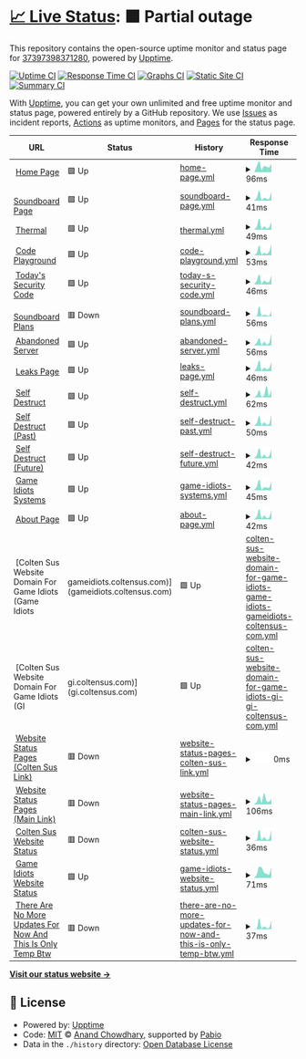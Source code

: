 # [📈 Live Status](https://37397398371280.github.io/Website-Status): <!--live status--> **🟧 Partial outage**

This repository contains the open-source uptime monitor and status page for [37397398371280](https://37397398371280.github.io/Website-Status), powered by [Upptime](https://github.com/upptime/upptime).

[![Uptime CI](https://github.com/37397398371280/Website-Status/workflows/Uptime%20CI/badge.svg)](https://github.com/37397398371280/Website-Status/actions?query=workflow%3A%22Uptime+CI%22)
[![Response Time CI](https://github.com/37397398371280/Website-Status/workflows/Response%20Time%20CI/badge.svg)](https://github.com/37397398371280/Website-Status/actions?query=workflow%3A%22Response+Time+CI%22)
[![Graphs CI](https://github.com/37397398371280/Website-Status/workflows/Graphs%20CI/badge.svg)](https://github.com/37397398371280/Website-Status/actions?query=workflow%3A%22Graphs+CI%22)
[![Static Site CI](https://github.com/37397398371280/Website-Status/workflows/Static%20Site%20CI/badge.svg)](https://github.com/37397398371280/Website-Status/actions?query=workflow%3A%22Static+Site+CI%22)
[![Summary CI](https://github.com/37397398371280/Website-Status/workflows/Summary%20CI/badge.svg)](https://github.com/37397398371280/Website-Status/actions?query=workflow%3A%22Summary+CI%22)

With [Upptime](https://upptime.js.org), you can get your own unlimited and free uptime monitor and status page, powered entirely by a GitHub repository. We use [Issues](https://github.com/37397398371280/Website-Status/issues) as incident reports, [Actions](https://github.com/37397398371280/Website-Status/actions) as uptime monitors, and [Pages](https://37397398371280.github.io/Website-Status) for the status page.

<!--start: status pages-->
<!-- This summary is generated by Upptime (https://github.com/upptime/upptime) -->
<!-- Do not edit this manually, your changes will be overwritten -->
<!-- prettier-ignore -->
| URL | Status | History | Response Time | Uptime |
| --- | ------ | ------- | ------------- | ------ |
| <img alt="" src="https://icons.duckduckgo.com/ip3/game-idiots.github.io.ico" height="13"> [Home Page](https://game-idiots.github.io/website/) | 🟩 Up | [home-page.yml](https://github.com/37397398371280/Game-Idiots-Website-Status/commits/HEAD/history/home-page.yml) | <details><summary><img alt="Response time graph" src="./graphs/home-page/response-time-week.png" height="20"> 96ms</summary><br><a href="https://37397398371280.github.io/Game-Idiots-Website-Status/history/home-page"><img alt="Response time 87" src="https://img.shields.io/endpoint?url=https%3A%2F%2Fraw.githubusercontent.com%2F37397398371280%2FGame-Idiots-Website-Status%2FHEAD%2Fapi%2Fhome-page%2Fresponse-time.json"></a><br><a href="https://37397398371280.github.io/Game-Idiots-Website-Status/history/home-page"><img alt="24-hour response time 129" src="https://img.shields.io/endpoint?url=https%3A%2F%2Fraw.githubusercontent.com%2F37397398371280%2FGame-Idiots-Website-Status%2FHEAD%2Fapi%2Fhome-page%2Fresponse-time-day.json"></a><br><a href="https://37397398371280.github.io/Game-Idiots-Website-Status/history/home-page"><img alt="7-day response time 96" src="https://img.shields.io/endpoint?url=https%3A%2F%2Fraw.githubusercontent.com%2F37397398371280%2FGame-Idiots-Website-Status%2FHEAD%2Fapi%2Fhome-page%2Fresponse-time-week.json"></a><br><a href="https://37397398371280.github.io/Game-Idiots-Website-Status/history/home-page"><img alt="30-day response time 87" src="https://img.shields.io/endpoint?url=https%3A%2F%2Fraw.githubusercontent.com%2F37397398371280%2FGame-Idiots-Website-Status%2FHEAD%2Fapi%2Fhome-page%2Fresponse-time-month.json"></a><br><a href="https://37397398371280.github.io/Game-Idiots-Website-Status/history/home-page"><img alt="1-year response time 87" src="https://img.shields.io/endpoint?url=https%3A%2F%2Fraw.githubusercontent.com%2F37397398371280%2FGame-Idiots-Website-Status%2FHEAD%2Fapi%2Fhome-page%2Fresponse-time-year.json"></a></details> | <details><summary><a href="https://37397398371280.github.io/Game-Idiots-Website-Status/history/home-page">100.00%</a></summary><a href="https://37397398371280.github.io/Game-Idiots-Website-Status/history/home-page"><img alt="All-time uptime 100.00%" src="https://img.shields.io/endpoint?url=https%3A%2F%2Fraw.githubusercontent.com%2F37397398371280%2FGame-Idiots-Website-Status%2FHEAD%2Fapi%2Fhome-page%2Fuptime.json"></a><br><a href="https://37397398371280.github.io/Game-Idiots-Website-Status/history/home-page"><img alt="24-hour uptime 100.00%" src="https://img.shields.io/endpoint?url=https%3A%2F%2Fraw.githubusercontent.com%2F37397398371280%2FGame-Idiots-Website-Status%2FHEAD%2Fapi%2Fhome-page%2Fuptime-day.json"></a><br><a href="https://37397398371280.github.io/Game-Idiots-Website-Status/history/home-page"><img alt="7-day uptime 100.00%" src="https://img.shields.io/endpoint?url=https%3A%2F%2Fraw.githubusercontent.com%2F37397398371280%2FGame-Idiots-Website-Status%2FHEAD%2Fapi%2Fhome-page%2Fuptime-week.json"></a><br><a href="https://37397398371280.github.io/Game-Idiots-Website-Status/history/home-page"><img alt="30-day uptime 100.00%" src="https://img.shields.io/endpoint?url=https%3A%2F%2Fraw.githubusercontent.com%2F37397398371280%2FGame-Idiots-Website-Status%2FHEAD%2Fapi%2Fhome-page%2Fuptime-month.json"></a><br><a href="https://37397398371280.github.io/Game-Idiots-Website-Status/history/home-page"><img alt="1-year uptime 100.00%" src="https://img.shields.io/endpoint?url=https%3A%2F%2Fraw.githubusercontent.com%2F37397398371280%2FGame-Idiots-Website-Status%2FHEAD%2Fapi%2Fhome-page%2Fuptime-year.json"></a></details>
| <img alt="" src="https://icons.duckduckgo.com/ip3/game-idiots.github.io.ico" height="13"> [Soundboard Page](https://game-idiots.github.io/website/sb.html) | 🟩 Up | [soundboard-page.yml](https://github.com/37397398371280/Game-Idiots-Website-Status/commits/HEAD/history/soundboard-page.yml) | <details><summary><img alt="Response time graph" src="./graphs/soundboard-page/response-time-week.png" height="20"> 41ms</summary><br><a href="https://37397398371280.github.io/Game-Idiots-Website-Status/history/soundboard-page"><img alt="Response time 31" src="https://img.shields.io/endpoint?url=https%3A%2F%2Fraw.githubusercontent.com%2F37397398371280%2FGame-Idiots-Website-Status%2FHEAD%2Fapi%2Fsoundboard-page%2Fresponse-time.json"></a><br><a href="https://37397398371280.github.io/Game-Idiots-Website-Status/history/soundboard-page"><img alt="24-hour response time 90" src="https://img.shields.io/endpoint?url=https%3A%2F%2Fraw.githubusercontent.com%2F37397398371280%2FGame-Idiots-Website-Status%2FHEAD%2Fapi%2Fsoundboard-page%2Fresponse-time-day.json"></a><br><a href="https://37397398371280.github.io/Game-Idiots-Website-Status/history/soundboard-page"><img alt="7-day response time 41" src="https://img.shields.io/endpoint?url=https%3A%2F%2Fraw.githubusercontent.com%2F37397398371280%2FGame-Idiots-Website-Status%2FHEAD%2Fapi%2Fsoundboard-page%2Fresponse-time-week.json"></a><br><a href="https://37397398371280.github.io/Game-Idiots-Website-Status/history/soundboard-page"><img alt="30-day response time 31" src="https://img.shields.io/endpoint?url=https%3A%2F%2Fraw.githubusercontent.com%2F37397398371280%2FGame-Idiots-Website-Status%2FHEAD%2Fapi%2Fsoundboard-page%2Fresponse-time-month.json"></a><br><a href="https://37397398371280.github.io/Game-Idiots-Website-Status/history/soundboard-page"><img alt="1-year response time 31" src="https://img.shields.io/endpoint?url=https%3A%2F%2Fraw.githubusercontent.com%2F37397398371280%2FGame-Idiots-Website-Status%2FHEAD%2Fapi%2Fsoundboard-page%2Fresponse-time-year.json"></a></details> | <details><summary><a href="https://37397398371280.github.io/Game-Idiots-Website-Status/history/soundboard-page">100.00%</a></summary><a href="https://37397398371280.github.io/Game-Idiots-Website-Status/history/soundboard-page"><img alt="All-time uptime 100.00%" src="https://img.shields.io/endpoint?url=https%3A%2F%2Fraw.githubusercontent.com%2F37397398371280%2FGame-Idiots-Website-Status%2FHEAD%2Fapi%2Fsoundboard-page%2Fuptime.json"></a><br><a href="https://37397398371280.github.io/Game-Idiots-Website-Status/history/soundboard-page"><img alt="24-hour uptime 100.00%" src="https://img.shields.io/endpoint?url=https%3A%2F%2Fraw.githubusercontent.com%2F37397398371280%2FGame-Idiots-Website-Status%2FHEAD%2Fapi%2Fsoundboard-page%2Fuptime-day.json"></a><br><a href="https://37397398371280.github.io/Game-Idiots-Website-Status/history/soundboard-page"><img alt="7-day uptime 100.00%" src="https://img.shields.io/endpoint?url=https%3A%2F%2Fraw.githubusercontent.com%2F37397398371280%2FGame-Idiots-Website-Status%2FHEAD%2Fapi%2Fsoundboard-page%2Fuptime-week.json"></a><br><a href="https://37397398371280.github.io/Game-Idiots-Website-Status/history/soundboard-page"><img alt="30-day uptime 100.00%" src="https://img.shields.io/endpoint?url=https%3A%2F%2Fraw.githubusercontent.com%2F37397398371280%2FGame-Idiots-Website-Status%2FHEAD%2Fapi%2Fsoundboard-page%2Fuptime-month.json"></a><br><a href="https://37397398371280.github.io/Game-Idiots-Website-Status/history/soundboard-page"><img alt="1-year uptime 100.00%" src="https://img.shields.io/endpoint?url=https%3A%2F%2Fraw.githubusercontent.com%2F37397398371280%2FGame-Idiots-Website-Status%2FHEAD%2Fapi%2Fsoundboard-page%2Fuptime-year.json"></a></details>
| <img alt="" src="https://icons.duckduckgo.com/ip3/game-idiots.github.io.ico" height="13"> [Thermal](https://game-idiots.github.io/website/thermal.html) | 🟩 Up | [thermal.yml](https://github.com/37397398371280/Game-Idiots-Website-Status/commits/HEAD/history/thermal.yml) | <details><summary><img alt="Response time graph" src="./graphs/thermal/response-time-week.png" height="20"> 49ms</summary><br><a href="https://37397398371280.github.io/Game-Idiots-Website-Status/history/thermal"><img alt="Response time 30" src="https://img.shields.io/endpoint?url=https%3A%2F%2Fraw.githubusercontent.com%2F37397398371280%2FGame-Idiots-Website-Status%2FHEAD%2Fapi%2Fthermal%2Fresponse-time.json"></a><br><a href="https://37397398371280.github.io/Game-Idiots-Website-Status/history/thermal"><img alt="24-hour response time 94" src="https://img.shields.io/endpoint?url=https%3A%2F%2Fraw.githubusercontent.com%2F37397398371280%2FGame-Idiots-Website-Status%2FHEAD%2Fapi%2Fthermal%2Fresponse-time-day.json"></a><br><a href="https://37397398371280.github.io/Game-Idiots-Website-Status/history/thermal"><img alt="7-day response time 49" src="https://img.shields.io/endpoint?url=https%3A%2F%2Fraw.githubusercontent.com%2F37397398371280%2FGame-Idiots-Website-Status%2FHEAD%2Fapi%2Fthermal%2Fresponse-time-week.json"></a><br><a href="https://37397398371280.github.io/Game-Idiots-Website-Status/history/thermal"><img alt="30-day response time 30" src="https://img.shields.io/endpoint?url=https%3A%2F%2Fraw.githubusercontent.com%2F37397398371280%2FGame-Idiots-Website-Status%2FHEAD%2Fapi%2Fthermal%2Fresponse-time-month.json"></a><br><a href="https://37397398371280.github.io/Game-Idiots-Website-Status/history/thermal"><img alt="1-year response time 30" src="https://img.shields.io/endpoint?url=https%3A%2F%2Fraw.githubusercontent.com%2F37397398371280%2FGame-Idiots-Website-Status%2FHEAD%2Fapi%2Fthermal%2Fresponse-time-year.json"></a></details> | <details><summary><a href="https://37397398371280.github.io/Game-Idiots-Website-Status/history/thermal">100.00%</a></summary><a href="https://37397398371280.github.io/Game-Idiots-Website-Status/history/thermal"><img alt="All-time uptime 100.00%" src="https://img.shields.io/endpoint?url=https%3A%2F%2Fraw.githubusercontent.com%2F37397398371280%2FGame-Idiots-Website-Status%2FHEAD%2Fapi%2Fthermal%2Fuptime.json"></a><br><a href="https://37397398371280.github.io/Game-Idiots-Website-Status/history/thermal"><img alt="24-hour uptime 100.00%" src="https://img.shields.io/endpoint?url=https%3A%2F%2Fraw.githubusercontent.com%2F37397398371280%2FGame-Idiots-Website-Status%2FHEAD%2Fapi%2Fthermal%2Fuptime-day.json"></a><br><a href="https://37397398371280.github.io/Game-Idiots-Website-Status/history/thermal"><img alt="7-day uptime 100.00%" src="https://img.shields.io/endpoint?url=https%3A%2F%2Fraw.githubusercontent.com%2F37397398371280%2FGame-Idiots-Website-Status%2FHEAD%2Fapi%2Fthermal%2Fuptime-week.json"></a><br><a href="https://37397398371280.github.io/Game-Idiots-Website-Status/history/thermal"><img alt="30-day uptime 100.00%" src="https://img.shields.io/endpoint?url=https%3A%2F%2Fraw.githubusercontent.com%2F37397398371280%2FGame-Idiots-Website-Status%2FHEAD%2Fapi%2Fthermal%2Fuptime-month.json"></a><br><a href="https://37397398371280.github.io/Game-Idiots-Website-Status/history/thermal"><img alt="1-year uptime 100.00%" src="https://img.shields.io/endpoint?url=https%3A%2F%2Fraw.githubusercontent.com%2F37397398371280%2FGame-Idiots-Website-Status%2FHEAD%2Fapi%2Fthermal%2Fuptime-year.json"></a></details>
| <img alt="" src="https://icons.duckduckgo.com/ip3/game-idiots.github.io.ico" height="13"> [Code Playground](https://game-idiots.github.io/website/Code-Playground.html) | 🟩 Up | [code-playground.yml](https://github.com/37397398371280/Game-Idiots-Website-Status/commits/HEAD/history/code-playground.yml) | <details><summary><img alt="Response time graph" src="./graphs/code-playground/response-time-week.png" height="20"> 53ms</summary><br><a href="https://37397398371280.github.io/Game-Idiots-Website-Status/history/code-playground"><img alt="Response time 30" src="https://img.shields.io/endpoint?url=https%3A%2F%2Fraw.githubusercontent.com%2F37397398371280%2FGame-Idiots-Website-Status%2FHEAD%2Fapi%2Fcode-playground%2Fresponse-time.json"></a><br><a href="https://37397398371280.github.io/Game-Idiots-Website-Status/history/code-playground"><img alt="24-hour response time 132" src="https://img.shields.io/endpoint?url=https%3A%2F%2Fraw.githubusercontent.com%2F37397398371280%2FGame-Idiots-Website-Status%2FHEAD%2Fapi%2Fcode-playground%2Fresponse-time-day.json"></a><br><a href="https://37397398371280.github.io/Game-Idiots-Website-Status/history/code-playground"><img alt="7-day response time 53" src="https://img.shields.io/endpoint?url=https%3A%2F%2Fraw.githubusercontent.com%2F37397398371280%2FGame-Idiots-Website-Status%2FHEAD%2Fapi%2Fcode-playground%2Fresponse-time-week.json"></a><br><a href="https://37397398371280.github.io/Game-Idiots-Website-Status/history/code-playground"><img alt="30-day response time 30" src="https://img.shields.io/endpoint?url=https%3A%2F%2Fraw.githubusercontent.com%2F37397398371280%2FGame-Idiots-Website-Status%2FHEAD%2Fapi%2Fcode-playground%2Fresponse-time-month.json"></a><br><a href="https://37397398371280.github.io/Game-Idiots-Website-Status/history/code-playground"><img alt="1-year response time 30" src="https://img.shields.io/endpoint?url=https%3A%2F%2Fraw.githubusercontent.com%2F37397398371280%2FGame-Idiots-Website-Status%2FHEAD%2Fapi%2Fcode-playground%2Fresponse-time-year.json"></a></details> | <details><summary><a href="https://37397398371280.github.io/Game-Idiots-Website-Status/history/code-playground">100.00%</a></summary><a href="https://37397398371280.github.io/Game-Idiots-Website-Status/history/code-playground"><img alt="All-time uptime 100.00%" src="https://img.shields.io/endpoint?url=https%3A%2F%2Fraw.githubusercontent.com%2F37397398371280%2FGame-Idiots-Website-Status%2FHEAD%2Fapi%2Fcode-playground%2Fuptime.json"></a><br><a href="https://37397398371280.github.io/Game-Idiots-Website-Status/history/code-playground"><img alt="24-hour uptime 100.00%" src="https://img.shields.io/endpoint?url=https%3A%2F%2Fraw.githubusercontent.com%2F37397398371280%2FGame-Idiots-Website-Status%2FHEAD%2Fapi%2Fcode-playground%2Fuptime-day.json"></a><br><a href="https://37397398371280.github.io/Game-Idiots-Website-Status/history/code-playground"><img alt="7-day uptime 100.00%" src="https://img.shields.io/endpoint?url=https%3A%2F%2Fraw.githubusercontent.com%2F37397398371280%2FGame-Idiots-Website-Status%2FHEAD%2Fapi%2Fcode-playground%2Fuptime-week.json"></a><br><a href="https://37397398371280.github.io/Game-Idiots-Website-Status/history/code-playground"><img alt="30-day uptime 100.00%" src="https://img.shields.io/endpoint?url=https%3A%2F%2Fraw.githubusercontent.com%2F37397398371280%2FGame-Idiots-Website-Status%2FHEAD%2Fapi%2Fcode-playground%2Fuptime-month.json"></a><br><a href="https://37397398371280.github.io/Game-Idiots-Website-Status/history/code-playground"><img alt="1-year uptime 100.00%" src="https://img.shields.io/endpoint?url=https%3A%2F%2Fraw.githubusercontent.com%2F37397398371280%2FGame-Idiots-Website-Status%2FHEAD%2Fapi%2Fcode-playground%2Fuptime-year.json"></a></details>
| <img alt="" src="https://icons.duckduckgo.com/ip3/game-idiots.github.io.ico" height="13"> [Today's Security Code](https://game-idiots.github.io/website/Todays-Security-Code.html) | 🟩 Up | [today-s-security-code.yml](https://github.com/37397398371280/Game-Idiots-Website-Status/commits/HEAD/history/today-s-security-code.yml) | <details><summary><img alt="Response time graph" src="./graphs/today-s-security-code/response-time-week.png" height="20"> 46ms</summary><br><a href="https://37397398371280.github.io/Game-Idiots-Website-Status/history/today-s-security-code"><img alt="Response time 35" src="https://img.shields.io/endpoint?url=https%3A%2F%2Fraw.githubusercontent.com%2F37397398371280%2FGame-Idiots-Website-Status%2FHEAD%2Fapi%2Ftoday-s-security-code%2Fresponse-time.json"></a><br><a href="https://37397398371280.github.io/Game-Idiots-Website-Status/history/today-s-security-code"><img alt="24-hour response time 93" src="https://img.shields.io/endpoint?url=https%3A%2F%2Fraw.githubusercontent.com%2F37397398371280%2FGame-Idiots-Website-Status%2FHEAD%2Fapi%2Ftoday-s-security-code%2Fresponse-time-day.json"></a><br><a href="https://37397398371280.github.io/Game-Idiots-Website-Status/history/today-s-security-code"><img alt="7-day response time 46" src="https://img.shields.io/endpoint?url=https%3A%2F%2Fraw.githubusercontent.com%2F37397398371280%2FGame-Idiots-Website-Status%2FHEAD%2Fapi%2Ftoday-s-security-code%2Fresponse-time-week.json"></a><br><a href="https://37397398371280.github.io/Game-Idiots-Website-Status/history/today-s-security-code"><img alt="30-day response time 35" src="https://img.shields.io/endpoint?url=https%3A%2F%2Fraw.githubusercontent.com%2F37397398371280%2FGame-Idiots-Website-Status%2FHEAD%2Fapi%2Ftoday-s-security-code%2Fresponse-time-month.json"></a><br><a href="https://37397398371280.github.io/Game-Idiots-Website-Status/history/today-s-security-code"><img alt="1-year response time 35" src="https://img.shields.io/endpoint?url=https%3A%2F%2Fraw.githubusercontent.com%2F37397398371280%2FGame-Idiots-Website-Status%2FHEAD%2Fapi%2Ftoday-s-security-code%2Fresponse-time-year.json"></a></details> | <details><summary><a href="https://37397398371280.github.io/Game-Idiots-Website-Status/history/today-s-security-code">100.00%</a></summary><a href="https://37397398371280.github.io/Game-Idiots-Website-Status/history/today-s-security-code"><img alt="All-time uptime 100.00%" src="https://img.shields.io/endpoint?url=https%3A%2F%2Fraw.githubusercontent.com%2F37397398371280%2FGame-Idiots-Website-Status%2FHEAD%2Fapi%2Ftoday-s-security-code%2Fuptime.json"></a><br><a href="https://37397398371280.github.io/Game-Idiots-Website-Status/history/today-s-security-code"><img alt="24-hour uptime 100.00%" src="https://img.shields.io/endpoint?url=https%3A%2F%2Fraw.githubusercontent.com%2F37397398371280%2FGame-Idiots-Website-Status%2FHEAD%2Fapi%2Ftoday-s-security-code%2Fuptime-day.json"></a><br><a href="https://37397398371280.github.io/Game-Idiots-Website-Status/history/today-s-security-code"><img alt="7-day uptime 100.00%" src="https://img.shields.io/endpoint?url=https%3A%2F%2Fraw.githubusercontent.com%2F37397398371280%2FGame-Idiots-Website-Status%2FHEAD%2Fapi%2Ftoday-s-security-code%2Fuptime-week.json"></a><br><a href="https://37397398371280.github.io/Game-Idiots-Website-Status/history/today-s-security-code"><img alt="30-day uptime 100.00%" src="https://img.shields.io/endpoint?url=https%3A%2F%2Fraw.githubusercontent.com%2F37397398371280%2FGame-Idiots-Website-Status%2FHEAD%2Fapi%2Ftoday-s-security-code%2Fuptime-month.json"></a><br><a href="https://37397398371280.github.io/Game-Idiots-Website-Status/history/today-s-security-code"><img alt="1-year uptime 100.00%" src="https://img.shields.io/endpoint?url=https%3A%2F%2Fraw.githubusercontent.com%2F37397398371280%2FGame-Idiots-Website-Status%2FHEAD%2Fapi%2Ftoday-s-security-code%2Fuptime-year.json"></a></details>
| <img alt="" src="https://icons.duckduckgo.com/ip3/game-idiots.github.io.ico" height="13"> [Soundboard Plans](https://game-idiots.github.io/website/Soundboard-Plans.html) | 🟥 Down | [soundboard-plans.yml](https://github.com/37397398371280/Game-Idiots-Website-Status/commits/HEAD/history/soundboard-plans.yml) | <details><summary><img alt="Response time graph" src="./graphs/soundboard-plans/response-time-week.png" height="20"> 56ms</summary><br><a href="https://37397398371280.github.io/Game-Idiots-Website-Status/history/soundboard-plans"><img alt="Response time 69" src="https://img.shields.io/endpoint?url=https%3A%2F%2Fraw.githubusercontent.com%2F37397398371280%2FGame-Idiots-Website-Status%2FHEAD%2Fapi%2Fsoundboard-plans%2Fresponse-time.json"></a><br><a href="https://37397398371280.github.io/Game-Idiots-Website-Status/history/soundboard-plans"><img alt="24-hour response time 106" src="https://img.shields.io/endpoint?url=https%3A%2F%2Fraw.githubusercontent.com%2F37397398371280%2FGame-Idiots-Website-Status%2FHEAD%2Fapi%2Fsoundboard-plans%2Fresponse-time-day.json"></a><br><a href="https://37397398371280.github.io/Game-Idiots-Website-Status/history/soundboard-plans"><img alt="7-day response time 56" src="https://img.shields.io/endpoint?url=https%3A%2F%2Fraw.githubusercontent.com%2F37397398371280%2FGame-Idiots-Website-Status%2FHEAD%2Fapi%2Fsoundboard-plans%2Fresponse-time-week.json"></a><br><a href="https://37397398371280.github.io/Game-Idiots-Website-Status/history/soundboard-plans"><img alt="30-day response time 69" src="https://img.shields.io/endpoint?url=https%3A%2F%2Fraw.githubusercontent.com%2F37397398371280%2FGame-Idiots-Website-Status%2FHEAD%2Fapi%2Fsoundboard-plans%2Fresponse-time-month.json"></a><br><a href="https://37397398371280.github.io/Game-Idiots-Website-Status/history/soundboard-plans"><img alt="1-year response time 69" src="https://img.shields.io/endpoint?url=https%3A%2F%2Fraw.githubusercontent.com%2F37397398371280%2FGame-Idiots-Website-Status%2FHEAD%2Fapi%2Fsoundboard-plans%2Fresponse-time-year.json"></a></details> | <details><summary><a href="https://37397398371280.github.io/Game-Idiots-Website-Status/history/soundboard-plans">0.00%</a></summary><a href="https://37397398371280.github.io/Game-Idiots-Website-Status/history/soundboard-plans"><img alt="All-time uptime 31.71%" src="https://img.shields.io/endpoint?url=https%3A%2F%2Fraw.githubusercontent.com%2F37397398371280%2FGame-Idiots-Website-Status%2FHEAD%2Fapi%2Fsoundboard-plans%2Fuptime.json"></a><br><a href="https://37397398371280.github.io/Game-Idiots-Website-Status/history/soundboard-plans"><img alt="24-hour uptime 0.00%" src="https://img.shields.io/endpoint?url=https%3A%2F%2Fraw.githubusercontent.com%2F37397398371280%2FGame-Idiots-Website-Status%2FHEAD%2Fapi%2Fsoundboard-plans%2Fuptime-day.json"></a><br><a href="https://37397398371280.github.io/Game-Idiots-Website-Status/history/soundboard-plans"><img alt="7-day uptime 0.00%" src="https://img.shields.io/endpoint?url=https%3A%2F%2Fraw.githubusercontent.com%2F37397398371280%2FGame-Idiots-Website-Status%2FHEAD%2Fapi%2Fsoundboard-plans%2Fuptime-week.json"></a><br><a href="https://37397398371280.github.io/Game-Idiots-Website-Status/history/soundboard-plans"><img alt="30-day uptime 31.71%" src="https://img.shields.io/endpoint?url=https%3A%2F%2Fraw.githubusercontent.com%2F37397398371280%2FGame-Idiots-Website-Status%2FHEAD%2Fapi%2Fsoundboard-plans%2Fuptime-month.json"></a><br><a href="https://37397398371280.github.io/Game-Idiots-Website-Status/history/soundboard-plans"><img alt="1-year uptime 31.71%" src="https://img.shields.io/endpoint?url=https%3A%2F%2Fraw.githubusercontent.com%2F37397398371280%2FGame-Idiots-Website-Status%2FHEAD%2Fapi%2Fsoundboard-plans%2Fuptime-year.json"></a></details>
| <img alt="" src="https://icons.duckduckgo.com/ip3/game-idiots.github.io.ico" height="13"> [Abandoned Server](https://game-idiots.github.io/website/Abandoned-Server.html) | 🟩 Up | [abandoned-server.yml](https://github.com/37397398371280/Game-Idiots-Website-Status/commits/HEAD/history/abandoned-server.yml) | <details><summary><img alt="Response time graph" src="./graphs/abandoned-server/response-time-week.png" height="20"> 56ms</summary><br><a href="https://37397398371280.github.io/Game-Idiots-Website-Status/history/abandoned-server"><img alt="Response time 32" src="https://img.shields.io/endpoint?url=https%3A%2F%2Fraw.githubusercontent.com%2F37397398371280%2FGame-Idiots-Website-Status%2FHEAD%2Fapi%2Fabandoned-server%2Fresponse-time.json"></a><br><a href="https://37397398371280.github.io/Game-Idiots-Website-Status/history/abandoned-server"><img alt="24-hour response time 160" src="https://img.shields.io/endpoint?url=https%3A%2F%2Fraw.githubusercontent.com%2F37397398371280%2FGame-Idiots-Website-Status%2FHEAD%2Fapi%2Fabandoned-server%2Fresponse-time-day.json"></a><br><a href="https://37397398371280.github.io/Game-Idiots-Website-Status/history/abandoned-server"><img alt="7-day response time 56" src="https://img.shields.io/endpoint?url=https%3A%2F%2Fraw.githubusercontent.com%2F37397398371280%2FGame-Idiots-Website-Status%2FHEAD%2Fapi%2Fabandoned-server%2Fresponse-time-week.json"></a><br><a href="https://37397398371280.github.io/Game-Idiots-Website-Status/history/abandoned-server"><img alt="30-day response time 32" src="https://img.shields.io/endpoint?url=https%3A%2F%2Fraw.githubusercontent.com%2F37397398371280%2FGame-Idiots-Website-Status%2FHEAD%2Fapi%2Fabandoned-server%2Fresponse-time-month.json"></a><br><a href="https://37397398371280.github.io/Game-Idiots-Website-Status/history/abandoned-server"><img alt="1-year response time 32" src="https://img.shields.io/endpoint?url=https%3A%2F%2Fraw.githubusercontent.com%2F37397398371280%2FGame-Idiots-Website-Status%2FHEAD%2Fapi%2Fabandoned-server%2Fresponse-time-year.json"></a></details> | <details><summary><a href="https://37397398371280.github.io/Game-Idiots-Website-Status/history/abandoned-server">100.00%</a></summary><a href="https://37397398371280.github.io/Game-Idiots-Website-Status/history/abandoned-server"><img alt="All-time uptime 100.00%" src="https://img.shields.io/endpoint?url=https%3A%2F%2Fraw.githubusercontent.com%2F37397398371280%2FGame-Idiots-Website-Status%2FHEAD%2Fapi%2Fabandoned-server%2Fuptime.json"></a><br><a href="https://37397398371280.github.io/Game-Idiots-Website-Status/history/abandoned-server"><img alt="24-hour uptime 100.00%" src="https://img.shields.io/endpoint?url=https%3A%2F%2Fraw.githubusercontent.com%2F37397398371280%2FGame-Idiots-Website-Status%2FHEAD%2Fapi%2Fabandoned-server%2Fuptime-day.json"></a><br><a href="https://37397398371280.github.io/Game-Idiots-Website-Status/history/abandoned-server"><img alt="7-day uptime 100.00%" src="https://img.shields.io/endpoint?url=https%3A%2F%2Fraw.githubusercontent.com%2F37397398371280%2FGame-Idiots-Website-Status%2FHEAD%2Fapi%2Fabandoned-server%2Fuptime-week.json"></a><br><a href="https://37397398371280.github.io/Game-Idiots-Website-Status/history/abandoned-server"><img alt="30-day uptime 100.00%" src="https://img.shields.io/endpoint?url=https%3A%2F%2Fraw.githubusercontent.com%2F37397398371280%2FGame-Idiots-Website-Status%2FHEAD%2Fapi%2Fabandoned-server%2Fuptime-month.json"></a><br><a href="https://37397398371280.github.io/Game-Idiots-Website-Status/history/abandoned-server"><img alt="1-year uptime 100.00%" src="https://img.shields.io/endpoint?url=https%3A%2F%2Fraw.githubusercontent.com%2F37397398371280%2FGame-Idiots-Website-Status%2FHEAD%2Fapi%2Fabandoned-server%2Fuptime-year.json"></a></details>
| <img alt="" src="https://icons.duckduckgo.com/ip3/game-idiots.github.io.ico" height="13"> [Leaks Page](https://game-idiots.github.io/website/Leaks/Leaks.html) | 🟩 Up | [leaks-page.yml](https://github.com/37397398371280/Game-Idiots-Website-Status/commits/HEAD/history/leaks-page.yml) | <details><summary><img alt="Response time graph" src="./graphs/leaks-page/response-time-week.png" height="20"> 46ms</summary><br><a href="https://37397398371280.github.io/Game-Idiots-Website-Status/history/leaks-page"><img alt="Response time 27" src="https://img.shields.io/endpoint?url=https%3A%2F%2Fraw.githubusercontent.com%2F37397398371280%2FGame-Idiots-Website-Status%2FHEAD%2Fapi%2Fleaks-page%2Fresponse-time.json"></a><br><a href="https://37397398371280.github.io/Game-Idiots-Website-Status/history/leaks-page"><img alt="24-hour response time 91" src="https://img.shields.io/endpoint?url=https%3A%2F%2Fraw.githubusercontent.com%2F37397398371280%2FGame-Idiots-Website-Status%2FHEAD%2Fapi%2Fleaks-page%2Fresponse-time-day.json"></a><br><a href="https://37397398371280.github.io/Game-Idiots-Website-Status/history/leaks-page"><img alt="7-day response time 46" src="https://img.shields.io/endpoint?url=https%3A%2F%2Fraw.githubusercontent.com%2F37397398371280%2FGame-Idiots-Website-Status%2FHEAD%2Fapi%2Fleaks-page%2Fresponse-time-week.json"></a><br><a href="https://37397398371280.github.io/Game-Idiots-Website-Status/history/leaks-page"><img alt="30-day response time 27" src="https://img.shields.io/endpoint?url=https%3A%2F%2Fraw.githubusercontent.com%2F37397398371280%2FGame-Idiots-Website-Status%2FHEAD%2Fapi%2Fleaks-page%2Fresponse-time-month.json"></a><br><a href="https://37397398371280.github.io/Game-Idiots-Website-Status/history/leaks-page"><img alt="1-year response time 27" src="https://img.shields.io/endpoint?url=https%3A%2F%2Fraw.githubusercontent.com%2F37397398371280%2FGame-Idiots-Website-Status%2FHEAD%2Fapi%2Fleaks-page%2Fresponse-time-year.json"></a></details> | <details><summary><a href="https://37397398371280.github.io/Game-Idiots-Website-Status/history/leaks-page">100.00%</a></summary><a href="https://37397398371280.github.io/Game-Idiots-Website-Status/history/leaks-page"><img alt="All-time uptime 100.00%" src="https://img.shields.io/endpoint?url=https%3A%2F%2Fraw.githubusercontent.com%2F37397398371280%2FGame-Idiots-Website-Status%2FHEAD%2Fapi%2Fleaks-page%2Fuptime.json"></a><br><a href="https://37397398371280.github.io/Game-Idiots-Website-Status/history/leaks-page"><img alt="24-hour uptime 100.00%" src="https://img.shields.io/endpoint?url=https%3A%2F%2Fraw.githubusercontent.com%2F37397398371280%2FGame-Idiots-Website-Status%2FHEAD%2Fapi%2Fleaks-page%2Fuptime-day.json"></a><br><a href="https://37397398371280.github.io/Game-Idiots-Website-Status/history/leaks-page"><img alt="7-day uptime 100.00%" src="https://img.shields.io/endpoint?url=https%3A%2F%2Fraw.githubusercontent.com%2F37397398371280%2FGame-Idiots-Website-Status%2FHEAD%2Fapi%2Fleaks-page%2Fuptime-week.json"></a><br><a href="https://37397398371280.github.io/Game-Idiots-Website-Status/history/leaks-page"><img alt="30-day uptime 100.00%" src="https://img.shields.io/endpoint?url=https%3A%2F%2Fraw.githubusercontent.com%2F37397398371280%2FGame-Idiots-Website-Status%2FHEAD%2Fapi%2Fleaks-page%2Fuptime-month.json"></a><br><a href="https://37397398371280.github.io/Game-Idiots-Website-Status/history/leaks-page"><img alt="1-year uptime 100.00%" src="https://img.shields.io/endpoint?url=https%3A%2F%2Fraw.githubusercontent.com%2F37397398371280%2FGame-Idiots-Website-Status%2FHEAD%2Fapi%2Fleaks-page%2Fuptime-year.json"></a></details>
| <img alt="" src="https://icons.duckduckgo.com/ip3/game-idiots.github.io.ico" height="13"> [Self Destruct](https://game-idiots.github.io/website/Self-Destruct.html) | 🟩 Up | [self-destruct.yml](https://github.com/37397398371280/Game-Idiots-Website-Status/commits/HEAD/history/self-destruct.yml) | <details><summary><img alt="Response time graph" src="./graphs/self-destruct/response-time-week.png" height="20"> 62ms</summary><br><a href="https://37397398371280.github.io/Game-Idiots-Website-Status/history/self-destruct"><img alt="Response time 33" src="https://img.shields.io/endpoint?url=https%3A%2F%2Fraw.githubusercontent.com%2F37397398371280%2FGame-Idiots-Website-Status%2FHEAD%2Fapi%2Fself-destruct%2Fresponse-time.json"></a><br><a href="https://37397398371280.github.io/Game-Idiots-Website-Status/history/self-destruct"><img alt="24-hour response time 102" src="https://img.shields.io/endpoint?url=https%3A%2F%2Fraw.githubusercontent.com%2F37397398371280%2FGame-Idiots-Website-Status%2FHEAD%2Fapi%2Fself-destruct%2Fresponse-time-day.json"></a><br><a href="https://37397398371280.github.io/Game-Idiots-Website-Status/history/self-destruct"><img alt="7-day response time 62" src="https://img.shields.io/endpoint?url=https%3A%2F%2Fraw.githubusercontent.com%2F37397398371280%2FGame-Idiots-Website-Status%2FHEAD%2Fapi%2Fself-destruct%2Fresponse-time-week.json"></a><br><a href="https://37397398371280.github.io/Game-Idiots-Website-Status/history/self-destruct"><img alt="30-day response time 33" src="https://img.shields.io/endpoint?url=https%3A%2F%2Fraw.githubusercontent.com%2F37397398371280%2FGame-Idiots-Website-Status%2FHEAD%2Fapi%2Fself-destruct%2Fresponse-time-month.json"></a><br><a href="https://37397398371280.github.io/Game-Idiots-Website-Status/history/self-destruct"><img alt="1-year response time 33" src="https://img.shields.io/endpoint?url=https%3A%2F%2Fraw.githubusercontent.com%2F37397398371280%2FGame-Idiots-Website-Status%2FHEAD%2Fapi%2Fself-destruct%2Fresponse-time-year.json"></a></details> | <details><summary><a href="https://37397398371280.github.io/Game-Idiots-Website-Status/history/self-destruct">100.00%</a></summary><a href="https://37397398371280.github.io/Game-Idiots-Website-Status/history/self-destruct"><img alt="All-time uptime 100.00%" src="https://img.shields.io/endpoint?url=https%3A%2F%2Fraw.githubusercontent.com%2F37397398371280%2FGame-Idiots-Website-Status%2FHEAD%2Fapi%2Fself-destruct%2Fuptime.json"></a><br><a href="https://37397398371280.github.io/Game-Idiots-Website-Status/history/self-destruct"><img alt="24-hour uptime 100.00%" src="https://img.shields.io/endpoint?url=https%3A%2F%2Fraw.githubusercontent.com%2F37397398371280%2FGame-Idiots-Website-Status%2FHEAD%2Fapi%2Fself-destruct%2Fuptime-day.json"></a><br><a href="https://37397398371280.github.io/Game-Idiots-Website-Status/history/self-destruct"><img alt="7-day uptime 100.00%" src="https://img.shields.io/endpoint?url=https%3A%2F%2Fraw.githubusercontent.com%2F37397398371280%2FGame-Idiots-Website-Status%2FHEAD%2Fapi%2Fself-destruct%2Fuptime-week.json"></a><br><a href="https://37397398371280.github.io/Game-Idiots-Website-Status/history/self-destruct"><img alt="30-day uptime 100.00%" src="https://img.shields.io/endpoint?url=https%3A%2F%2Fraw.githubusercontent.com%2F37397398371280%2FGame-Idiots-Website-Status%2FHEAD%2Fapi%2Fself-destruct%2Fuptime-month.json"></a><br><a href="https://37397398371280.github.io/Game-Idiots-Website-Status/history/self-destruct"><img alt="1-year uptime 100.00%" src="https://img.shields.io/endpoint?url=https%3A%2F%2Fraw.githubusercontent.com%2F37397398371280%2FGame-Idiots-Website-Status%2FHEAD%2Fapi%2Fself-destruct%2Fuptime-year.json"></a></details>
| <img alt="" src="https://icons.duckduckgo.com/ip3/game-idiots.github.io.ico" height="13"> [Self Destruct (Past)](https://game-idiots.github.io/website/Past/Self-Destruct-Past.html) | 🟩 Up | [self-destruct-past.yml](https://github.com/37397398371280/Game-Idiots-Website-Status/commits/HEAD/history/self-destruct-past.yml) | <details><summary><img alt="Response time graph" src="./graphs/self-destruct-past/response-time-week.png" height="20"> 50ms</summary><br><a href="https://37397398371280.github.io/Game-Idiots-Website-Status/history/self-destruct-past"><img alt="Response time 29" src="https://img.shields.io/endpoint?url=https%3A%2F%2Fraw.githubusercontent.com%2F37397398371280%2FGame-Idiots-Website-Status%2FHEAD%2Fapi%2Fself-destruct-past%2Fresponse-time.json"></a><br><a href="https://37397398371280.github.io/Game-Idiots-Website-Status/history/self-destruct-past"><img alt="24-hour response time 128" src="https://img.shields.io/endpoint?url=https%3A%2F%2Fraw.githubusercontent.com%2F37397398371280%2FGame-Idiots-Website-Status%2FHEAD%2Fapi%2Fself-destruct-past%2Fresponse-time-day.json"></a><br><a href="https://37397398371280.github.io/Game-Idiots-Website-Status/history/self-destruct-past"><img alt="7-day response time 50" src="https://img.shields.io/endpoint?url=https%3A%2F%2Fraw.githubusercontent.com%2F37397398371280%2FGame-Idiots-Website-Status%2FHEAD%2Fapi%2Fself-destruct-past%2Fresponse-time-week.json"></a><br><a href="https://37397398371280.github.io/Game-Idiots-Website-Status/history/self-destruct-past"><img alt="30-day response time 29" src="https://img.shields.io/endpoint?url=https%3A%2F%2Fraw.githubusercontent.com%2F37397398371280%2FGame-Idiots-Website-Status%2FHEAD%2Fapi%2Fself-destruct-past%2Fresponse-time-month.json"></a><br><a href="https://37397398371280.github.io/Game-Idiots-Website-Status/history/self-destruct-past"><img alt="1-year response time 29" src="https://img.shields.io/endpoint?url=https%3A%2F%2Fraw.githubusercontent.com%2F37397398371280%2FGame-Idiots-Website-Status%2FHEAD%2Fapi%2Fself-destruct-past%2Fresponse-time-year.json"></a></details> | <details><summary><a href="https://37397398371280.github.io/Game-Idiots-Website-Status/history/self-destruct-past">100.00%</a></summary><a href="https://37397398371280.github.io/Game-Idiots-Website-Status/history/self-destruct-past"><img alt="All-time uptime 100.00%" src="https://img.shields.io/endpoint?url=https%3A%2F%2Fraw.githubusercontent.com%2F37397398371280%2FGame-Idiots-Website-Status%2FHEAD%2Fapi%2Fself-destruct-past%2Fuptime.json"></a><br><a href="https://37397398371280.github.io/Game-Idiots-Website-Status/history/self-destruct-past"><img alt="24-hour uptime 100.00%" src="https://img.shields.io/endpoint?url=https%3A%2F%2Fraw.githubusercontent.com%2F37397398371280%2FGame-Idiots-Website-Status%2FHEAD%2Fapi%2Fself-destruct-past%2Fuptime-day.json"></a><br><a href="https://37397398371280.github.io/Game-Idiots-Website-Status/history/self-destruct-past"><img alt="7-day uptime 100.00%" src="https://img.shields.io/endpoint?url=https%3A%2F%2Fraw.githubusercontent.com%2F37397398371280%2FGame-Idiots-Website-Status%2FHEAD%2Fapi%2Fself-destruct-past%2Fuptime-week.json"></a><br><a href="https://37397398371280.github.io/Game-Idiots-Website-Status/history/self-destruct-past"><img alt="30-day uptime 100.00%" src="https://img.shields.io/endpoint?url=https%3A%2F%2Fraw.githubusercontent.com%2F37397398371280%2FGame-Idiots-Website-Status%2FHEAD%2Fapi%2Fself-destruct-past%2Fuptime-month.json"></a><br><a href="https://37397398371280.github.io/Game-Idiots-Website-Status/history/self-destruct-past"><img alt="1-year uptime 100.00%" src="https://img.shields.io/endpoint?url=https%3A%2F%2Fraw.githubusercontent.com%2F37397398371280%2FGame-Idiots-Website-Status%2FHEAD%2Fapi%2Fself-destruct-past%2Fuptime-year.json"></a></details>
| <img alt="" src="https://icons.duckduckgo.com/ip3/game-idiots.github.io.ico" height="13"> [Self Destruct (Future)](https://game-idiots.github.io/website/Future/Self-Destruct-Future.html) | 🟩 Up | [self-destruct-future.yml](https://github.com/37397398371280/Game-Idiots-Website-Status/commits/HEAD/history/self-destruct-future.yml) | <details><summary><img alt="Response time graph" src="./graphs/self-destruct-future/response-time-week.png" height="20"> 42ms</summary><br><a href="https://37397398371280.github.io/Game-Idiots-Website-Status/history/self-destruct-future"><img alt="Response time 27" src="https://img.shields.io/endpoint?url=https%3A%2F%2Fraw.githubusercontent.com%2F37397398371280%2FGame-Idiots-Website-Status%2FHEAD%2Fapi%2Fself-destruct-future%2Fresponse-time.json"></a><br><a href="https://37397398371280.github.io/Game-Idiots-Website-Status/history/self-destruct-future"><img alt="24-hour response time 91" src="https://img.shields.io/endpoint?url=https%3A%2F%2Fraw.githubusercontent.com%2F37397398371280%2FGame-Idiots-Website-Status%2FHEAD%2Fapi%2Fself-destruct-future%2Fresponse-time-day.json"></a><br><a href="https://37397398371280.github.io/Game-Idiots-Website-Status/history/self-destruct-future"><img alt="7-day response time 42" src="https://img.shields.io/endpoint?url=https%3A%2F%2Fraw.githubusercontent.com%2F37397398371280%2FGame-Idiots-Website-Status%2FHEAD%2Fapi%2Fself-destruct-future%2Fresponse-time-week.json"></a><br><a href="https://37397398371280.github.io/Game-Idiots-Website-Status/history/self-destruct-future"><img alt="30-day response time 27" src="https://img.shields.io/endpoint?url=https%3A%2F%2Fraw.githubusercontent.com%2F37397398371280%2FGame-Idiots-Website-Status%2FHEAD%2Fapi%2Fself-destruct-future%2Fresponse-time-month.json"></a><br><a href="https://37397398371280.github.io/Game-Idiots-Website-Status/history/self-destruct-future"><img alt="1-year response time 27" src="https://img.shields.io/endpoint?url=https%3A%2F%2Fraw.githubusercontent.com%2F37397398371280%2FGame-Idiots-Website-Status%2FHEAD%2Fapi%2Fself-destruct-future%2Fresponse-time-year.json"></a></details> | <details><summary><a href="https://37397398371280.github.io/Game-Idiots-Website-Status/history/self-destruct-future">100.00%</a></summary><a href="https://37397398371280.github.io/Game-Idiots-Website-Status/history/self-destruct-future"><img alt="All-time uptime 100.00%" src="https://img.shields.io/endpoint?url=https%3A%2F%2Fraw.githubusercontent.com%2F37397398371280%2FGame-Idiots-Website-Status%2FHEAD%2Fapi%2Fself-destruct-future%2Fuptime.json"></a><br><a href="https://37397398371280.github.io/Game-Idiots-Website-Status/history/self-destruct-future"><img alt="24-hour uptime 100.00%" src="https://img.shields.io/endpoint?url=https%3A%2F%2Fraw.githubusercontent.com%2F37397398371280%2FGame-Idiots-Website-Status%2FHEAD%2Fapi%2Fself-destruct-future%2Fuptime-day.json"></a><br><a href="https://37397398371280.github.io/Game-Idiots-Website-Status/history/self-destruct-future"><img alt="7-day uptime 100.00%" src="https://img.shields.io/endpoint?url=https%3A%2F%2Fraw.githubusercontent.com%2F37397398371280%2FGame-Idiots-Website-Status%2FHEAD%2Fapi%2Fself-destruct-future%2Fuptime-week.json"></a><br><a href="https://37397398371280.github.io/Game-Idiots-Website-Status/history/self-destruct-future"><img alt="30-day uptime 100.00%" src="https://img.shields.io/endpoint?url=https%3A%2F%2Fraw.githubusercontent.com%2F37397398371280%2FGame-Idiots-Website-Status%2FHEAD%2Fapi%2Fself-destruct-future%2Fuptime-month.json"></a><br><a href="https://37397398371280.github.io/Game-Idiots-Website-Status/history/self-destruct-future"><img alt="1-year uptime 100.00%" src="https://img.shields.io/endpoint?url=https%3A%2F%2Fraw.githubusercontent.com%2F37397398371280%2FGame-Idiots-Website-Status%2FHEAD%2Fapi%2Fself-destruct-future%2Fuptime-year.json"></a></details>
| <img alt="" src="https://icons.duckduckgo.com/ip3/game-idiots.github.io.ico" height="13"> [Game Idiots Systems](https://game-idiots.github.io/website/Game-Idiots-Systems.html) | 🟩 Up | [game-idiots-systems.yml](https://github.com/37397398371280/Game-Idiots-Website-Status/commits/HEAD/history/game-idiots-systems.yml) | <details><summary><img alt="Response time graph" src="./graphs/game-idiots-systems/response-time-week.png" height="20"> 45ms</summary><br><a href="https://37397398371280.github.io/Game-Idiots-Website-Status/history/game-idiots-systems"><img alt="Response time 30" src="https://img.shields.io/endpoint?url=https%3A%2F%2Fraw.githubusercontent.com%2F37397398371280%2FGame-Idiots-Website-Status%2FHEAD%2Fapi%2Fgame-idiots-systems%2Fresponse-time.json"></a><br><a href="https://37397398371280.github.io/Game-Idiots-Website-Status/history/game-idiots-systems"><img alt="24-hour response time 89" src="https://img.shields.io/endpoint?url=https%3A%2F%2Fraw.githubusercontent.com%2F37397398371280%2FGame-Idiots-Website-Status%2FHEAD%2Fapi%2Fgame-idiots-systems%2Fresponse-time-day.json"></a><br><a href="https://37397398371280.github.io/Game-Idiots-Website-Status/history/game-idiots-systems"><img alt="7-day response time 45" src="https://img.shields.io/endpoint?url=https%3A%2F%2Fraw.githubusercontent.com%2F37397398371280%2FGame-Idiots-Website-Status%2FHEAD%2Fapi%2Fgame-idiots-systems%2Fresponse-time-week.json"></a><br><a href="https://37397398371280.github.io/Game-Idiots-Website-Status/history/game-idiots-systems"><img alt="30-day response time 30" src="https://img.shields.io/endpoint?url=https%3A%2F%2Fraw.githubusercontent.com%2F37397398371280%2FGame-Idiots-Website-Status%2FHEAD%2Fapi%2Fgame-idiots-systems%2Fresponse-time-month.json"></a><br><a href="https://37397398371280.github.io/Game-Idiots-Website-Status/history/game-idiots-systems"><img alt="1-year response time 30" src="https://img.shields.io/endpoint?url=https%3A%2F%2Fraw.githubusercontent.com%2F37397398371280%2FGame-Idiots-Website-Status%2FHEAD%2Fapi%2Fgame-idiots-systems%2Fresponse-time-year.json"></a></details> | <details><summary><a href="https://37397398371280.github.io/Game-Idiots-Website-Status/history/game-idiots-systems">100.00%</a></summary><a href="https://37397398371280.github.io/Game-Idiots-Website-Status/history/game-idiots-systems"><img alt="All-time uptime 100.00%" src="https://img.shields.io/endpoint?url=https%3A%2F%2Fraw.githubusercontent.com%2F37397398371280%2FGame-Idiots-Website-Status%2FHEAD%2Fapi%2Fgame-idiots-systems%2Fuptime.json"></a><br><a href="https://37397398371280.github.io/Game-Idiots-Website-Status/history/game-idiots-systems"><img alt="24-hour uptime 100.00%" src="https://img.shields.io/endpoint?url=https%3A%2F%2Fraw.githubusercontent.com%2F37397398371280%2FGame-Idiots-Website-Status%2FHEAD%2Fapi%2Fgame-idiots-systems%2Fuptime-day.json"></a><br><a href="https://37397398371280.github.io/Game-Idiots-Website-Status/history/game-idiots-systems"><img alt="7-day uptime 100.00%" src="https://img.shields.io/endpoint?url=https%3A%2F%2Fraw.githubusercontent.com%2F37397398371280%2FGame-Idiots-Website-Status%2FHEAD%2Fapi%2Fgame-idiots-systems%2Fuptime-week.json"></a><br><a href="https://37397398371280.github.io/Game-Idiots-Website-Status/history/game-idiots-systems"><img alt="30-day uptime 100.00%" src="https://img.shields.io/endpoint?url=https%3A%2F%2Fraw.githubusercontent.com%2F37397398371280%2FGame-Idiots-Website-Status%2FHEAD%2Fapi%2Fgame-idiots-systems%2Fuptime-month.json"></a><br><a href="https://37397398371280.github.io/Game-Idiots-Website-Status/history/game-idiots-systems"><img alt="1-year uptime 100.00%" src="https://img.shields.io/endpoint?url=https%3A%2F%2Fraw.githubusercontent.com%2F37397398371280%2FGame-Idiots-Website-Status%2FHEAD%2Fapi%2Fgame-idiots-systems%2Fuptime-year.json"></a></details>
| <img alt="" src="https://icons.duckduckgo.com/ip3/game-idiots.github.io.ico" height="13"> [About Page](https://game-idiots.github.io/website/About.html) | 🟩 Up | [about-page.yml](https://github.com/37397398371280/Game-Idiots-Website-Status/commits/HEAD/history/about-page.yml) | <details><summary><img alt="Response time graph" src="./graphs/about-page/response-time-week.png" height="20"> 42ms</summary><br><a href="https://37397398371280.github.io/Game-Idiots-Website-Status/history/about-page"><img alt="Response time 27" src="https://img.shields.io/endpoint?url=https%3A%2F%2Fraw.githubusercontent.com%2F37397398371280%2FGame-Idiots-Website-Status%2FHEAD%2Fapi%2Fabout-page%2Fresponse-time.json"></a><br><a href="https://37397398371280.github.io/Game-Idiots-Website-Status/history/about-page"><img alt="24-hour response time 88" src="https://img.shields.io/endpoint?url=https%3A%2F%2Fraw.githubusercontent.com%2F37397398371280%2FGame-Idiots-Website-Status%2FHEAD%2Fapi%2Fabout-page%2Fresponse-time-day.json"></a><br><a href="https://37397398371280.github.io/Game-Idiots-Website-Status/history/about-page"><img alt="7-day response time 42" src="https://img.shields.io/endpoint?url=https%3A%2F%2Fraw.githubusercontent.com%2F37397398371280%2FGame-Idiots-Website-Status%2FHEAD%2Fapi%2Fabout-page%2Fresponse-time-week.json"></a><br><a href="https://37397398371280.github.io/Game-Idiots-Website-Status/history/about-page"><img alt="30-day response time 27" src="https://img.shields.io/endpoint?url=https%3A%2F%2Fraw.githubusercontent.com%2F37397398371280%2FGame-Idiots-Website-Status%2FHEAD%2Fapi%2Fabout-page%2Fresponse-time-month.json"></a><br><a href="https://37397398371280.github.io/Game-Idiots-Website-Status/history/about-page"><img alt="1-year response time 27" src="https://img.shields.io/endpoint?url=https%3A%2F%2Fraw.githubusercontent.com%2F37397398371280%2FGame-Idiots-Website-Status%2FHEAD%2Fapi%2Fabout-page%2Fresponse-time-year.json"></a></details> | <details><summary><a href="https://37397398371280.github.io/Game-Idiots-Website-Status/history/about-page">100.00%</a></summary><a href="https://37397398371280.github.io/Game-Idiots-Website-Status/history/about-page"><img alt="All-time uptime 100.00%" src="https://img.shields.io/endpoint?url=https%3A%2F%2Fraw.githubusercontent.com%2F37397398371280%2FGame-Idiots-Website-Status%2FHEAD%2Fapi%2Fabout-page%2Fuptime.json"></a><br><a href="https://37397398371280.github.io/Game-Idiots-Website-Status/history/about-page"><img alt="24-hour uptime 100.00%" src="https://img.shields.io/endpoint?url=https%3A%2F%2Fraw.githubusercontent.com%2F37397398371280%2FGame-Idiots-Website-Status%2FHEAD%2Fapi%2Fabout-page%2Fuptime-day.json"></a><br><a href="https://37397398371280.github.io/Game-Idiots-Website-Status/history/about-page"><img alt="7-day uptime 100.00%" src="https://img.shields.io/endpoint?url=https%3A%2F%2Fraw.githubusercontent.com%2F37397398371280%2FGame-Idiots-Website-Status%2FHEAD%2Fapi%2Fabout-page%2Fuptime-week.json"></a><br><a href="https://37397398371280.github.io/Game-Idiots-Website-Status/history/about-page"><img alt="30-day uptime 100.00%" src="https://img.shields.io/endpoint?url=https%3A%2F%2Fraw.githubusercontent.com%2F37397398371280%2FGame-Idiots-Website-Status%2FHEAD%2Fapi%2Fabout-page%2Fuptime-month.json"></a><br><a href="https://37397398371280.github.io/Game-Idiots-Website-Status/history/about-page"><img alt="1-year uptime 100.00%" src="https://img.shields.io/endpoint?url=https%3A%2F%2Fraw.githubusercontent.com%2F37397398371280%2FGame-Idiots-Website-Status%2FHEAD%2Fapi%2Fabout-page%2Fuptime-year.json"></a></details>
| <img alt="" src="https://icons.duckduckgo.com/ip3/null.ico" height="13"> [Colten Sus Website Domain For Game Idiots (Game Idiots | gameidiots.coltensus.com)](gameidiots.coltensus.com) | 🟩 Up | [colten-sus-website-domain-for-game-idiots-game-idiots-gameidiots-coltensus-com.yml](https://github.com/37397398371280/Game-Idiots-Website-Status/commits/HEAD/history/colten-sus-website-domain-for-game-idiots-game-idiots-gameidiots-coltensus-com.yml) | <details><summary><img alt="Response time graph" src="./graphs/colten-sus-website-domain-for-game-idiots-game-idiots-gameidiots-coltensus-com/response-time-week.png" height="20"> 1240ms</summary><br><a href="https://37397398371280.github.io/Game-Idiots-Website-Status/history/colten-sus-website-domain-for-game-idiots-game-idiots-gameidiots-coltensus-com"><img alt="Response time 739" src="https://img.shields.io/endpoint?url=https%3A%2F%2Fraw.githubusercontent.com%2F37397398371280%2FGame-Idiots-Website-Status%2FHEAD%2Fapi%2Fcolten-sus-website-domain-for-game-idiots-game-idiots-gameidiots-coltensus-com%2Fresponse-time.json"></a><br><a href="https://37397398371280.github.io/Game-Idiots-Website-Status/history/colten-sus-website-domain-for-game-idiots-game-idiots-gameidiots-coltensus-com"><img alt="24-hour response time 453" src="https://img.shields.io/endpoint?url=https%3A%2F%2Fraw.githubusercontent.com%2F37397398371280%2FGame-Idiots-Website-Status%2FHEAD%2Fapi%2Fcolten-sus-website-domain-for-game-idiots-game-idiots-gameidiots-coltensus-com%2Fresponse-time-day.json"></a><br><a href="https://37397398371280.github.io/Game-Idiots-Website-Status/history/colten-sus-website-domain-for-game-idiots-game-idiots-gameidiots-coltensus-com"><img alt="7-day response time 1240" src="https://img.shields.io/endpoint?url=https%3A%2F%2Fraw.githubusercontent.com%2F37397398371280%2FGame-Idiots-Website-Status%2FHEAD%2Fapi%2Fcolten-sus-website-domain-for-game-idiots-game-idiots-gameidiots-coltensus-com%2Fresponse-time-week.json"></a><br><a href="https://37397398371280.github.io/Game-Idiots-Website-Status/history/colten-sus-website-domain-for-game-idiots-game-idiots-gameidiots-coltensus-com"><img alt="30-day response time 739" src="https://img.shields.io/endpoint?url=https%3A%2F%2Fraw.githubusercontent.com%2F37397398371280%2FGame-Idiots-Website-Status%2FHEAD%2Fapi%2Fcolten-sus-website-domain-for-game-idiots-game-idiots-gameidiots-coltensus-com%2Fresponse-time-month.json"></a><br><a href="https://37397398371280.github.io/Game-Idiots-Website-Status/history/colten-sus-website-domain-for-game-idiots-game-idiots-gameidiots-coltensus-com"><img alt="1-year response time 739" src="https://img.shields.io/endpoint?url=https%3A%2F%2Fraw.githubusercontent.com%2F37397398371280%2FGame-Idiots-Website-Status%2FHEAD%2Fapi%2Fcolten-sus-website-domain-for-game-idiots-game-idiots-gameidiots-coltensus-com%2Fresponse-time-year.json"></a></details> | <details><summary><a href="https://37397398371280.github.io/Game-Idiots-Website-Status/history/colten-sus-website-domain-for-game-idiots-game-idiots-gameidiots-coltensus-com">100.00%</a></summary><a href="https://37397398371280.github.io/Game-Idiots-Website-Status/history/colten-sus-website-domain-for-game-idiots-game-idiots-gameidiots-coltensus-com"><img alt="All-time uptime 100.00%" src="https://img.shields.io/endpoint?url=https%3A%2F%2Fraw.githubusercontent.com%2F37397398371280%2FGame-Idiots-Website-Status%2FHEAD%2Fapi%2Fcolten-sus-website-domain-for-game-idiots-game-idiots-gameidiots-coltensus-com%2Fuptime.json"></a><br><a href="https://37397398371280.github.io/Game-Idiots-Website-Status/history/colten-sus-website-domain-for-game-idiots-game-idiots-gameidiots-coltensus-com"><img alt="24-hour uptime 100.00%" src="https://img.shields.io/endpoint?url=https%3A%2F%2Fraw.githubusercontent.com%2F37397398371280%2FGame-Idiots-Website-Status%2FHEAD%2Fapi%2Fcolten-sus-website-domain-for-game-idiots-game-idiots-gameidiots-coltensus-com%2Fuptime-day.json"></a><br><a href="https://37397398371280.github.io/Game-Idiots-Website-Status/history/colten-sus-website-domain-for-game-idiots-game-idiots-gameidiots-coltensus-com"><img alt="7-day uptime 100.00%" src="https://img.shields.io/endpoint?url=https%3A%2F%2Fraw.githubusercontent.com%2F37397398371280%2FGame-Idiots-Website-Status%2FHEAD%2Fapi%2Fcolten-sus-website-domain-for-game-idiots-game-idiots-gameidiots-coltensus-com%2Fuptime-week.json"></a><br><a href="https://37397398371280.github.io/Game-Idiots-Website-Status/history/colten-sus-website-domain-for-game-idiots-game-idiots-gameidiots-coltensus-com"><img alt="30-day uptime 100.00%" src="https://img.shields.io/endpoint?url=https%3A%2F%2Fraw.githubusercontent.com%2F37397398371280%2FGame-Idiots-Website-Status%2FHEAD%2Fapi%2Fcolten-sus-website-domain-for-game-idiots-game-idiots-gameidiots-coltensus-com%2Fuptime-month.json"></a><br><a href="https://37397398371280.github.io/Game-Idiots-Website-Status/history/colten-sus-website-domain-for-game-idiots-game-idiots-gameidiots-coltensus-com"><img alt="1-year uptime 100.00%" src="https://img.shields.io/endpoint?url=https%3A%2F%2Fraw.githubusercontent.com%2F37397398371280%2FGame-Idiots-Website-Status%2FHEAD%2Fapi%2Fcolten-sus-website-domain-for-game-idiots-game-idiots-gameidiots-coltensus-com%2Fuptime-year.json"></a></details>
| <img alt="" src="https://icons.duckduckgo.com/ip3/null.ico" height="13"> [Colten Sus Website Domain For Game Idiots (GI | gi.coltensus.com)](gi.coltensus.com) | 🟩 Up | [colten-sus-website-domain-for-game-idiots-gi-gi-coltensus-com.yml](https://github.com/37397398371280/Game-Idiots-Website-Status/commits/HEAD/history/colten-sus-website-domain-for-game-idiots-gi-gi-coltensus-com.yml) | <details><summary><img alt="Response time graph" src="./graphs/colten-sus-website-domain-for-game-idiots-gi-gi-coltensus-com/response-time-week.png" height="20"> 1202ms</summary><br><a href="https://37397398371280.github.io/Game-Idiots-Website-Status/history/colten-sus-website-domain-for-game-idiots-gi-gi-coltensus-com"><img alt="Response time 709" src="https://img.shields.io/endpoint?url=https%3A%2F%2Fraw.githubusercontent.com%2F37397398371280%2FGame-Idiots-Website-Status%2FHEAD%2Fapi%2Fcolten-sus-website-domain-for-game-idiots-gi-gi-coltensus-com%2Fresponse-time.json"></a><br><a href="https://37397398371280.github.io/Game-Idiots-Website-Status/history/colten-sus-website-domain-for-game-idiots-gi-gi-coltensus-com"><img alt="24-hour response time 366" src="https://img.shields.io/endpoint?url=https%3A%2F%2Fraw.githubusercontent.com%2F37397398371280%2FGame-Idiots-Website-Status%2FHEAD%2Fapi%2Fcolten-sus-website-domain-for-game-idiots-gi-gi-coltensus-com%2Fresponse-time-day.json"></a><br><a href="https://37397398371280.github.io/Game-Idiots-Website-Status/history/colten-sus-website-domain-for-game-idiots-gi-gi-coltensus-com"><img alt="7-day response time 1202" src="https://img.shields.io/endpoint?url=https%3A%2F%2Fraw.githubusercontent.com%2F37397398371280%2FGame-Idiots-Website-Status%2FHEAD%2Fapi%2Fcolten-sus-website-domain-for-game-idiots-gi-gi-coltensus-com%2Fresponse-time-week.json"></a><br><a href="https://37397398371280.github.io/Game-Idiots-Website-Status/history/colten-sus-website-domain-for-game-idiots-gi-gi-coltensus-com"><img alt="30-day response time 709" src="https://img.shields.io/endpoint?url=https%3A%2F%2Fraw.githubusercontent.com%2F37397398371280%2FGame-Idiots-Website-Status%2FHEAD%2Fapi%2Fcolten-sus-website-domain-for-game-idiots-gi-gi-coltensus-com%2Fresponse-time-month.json"></a><br><a href="https://37397398371280.github.io/Game-Idiots-Website-Status/history/colten-sus-website-domain-for-game-idiots-gi-gi-coltensus-com"><img alt="1-year response time 709" src="https://img.shields.io/endpoint?url=https%3A%2F%2Fraw.githubusercontent.com%2F37397398371280%2FGame-Idiots-Website-Status%2FHEAD%2Fapi%2Fcolten-sus-website-domain-for-game-idiots-gi-gi-coltensus-com%2Fresponse-time-year.json"></a></details> | <details><summary><a href="https://37397398371280.github.io/Game-Idiots-Website-Status/history/colten-sus-website-domain-for-game-idiots-gi-gi-coltensus-com">100.00%</a></summary><a href="https://37397398371280.github.io/Game-Idiots-Website-Status/history/colten-sus-website-domain-for-game-idiots-gi-gi-coltensus-com"><img alt="All-time uptime 100.00%" src="https://img.shields.io/endpoint?url=https%3A%2F%2Fraw.githubusercontent.com%2F37397398371280%2FGame-Idiots-Website-Status%2FHEAD%2Fapi%2Fcolten-sus-website-domain-for-game-idiots-gi-gi-coltensus-com%2Fuptime.json"></a><br><a href="https://37397398371280.github.io/Game-Idiots-Website-Status/history/colten-sus-website-domain-for-game-idiots-gi-gi-coltensus-com"><img alt="24-hour uptime 100.00%" src="https://img.shields.io/endpoint?url=https%3A%2F%2Fraw.githubusercontent.com%2F37397398371280%2FGame-Idiots-Website-Status%2FHEAD%2Fapi%2Fcolten-sus-website-domain-for-game-idiots-gi-gi-coltensus-com%2Fuptime-day.json"></a><br><a href="https://37397398371280.github.io/Game-Idiots-Website-Status/history/colten-sus-website-domain-for-game-idiots-gi-gi-coltensus-com"><img alt="7-day uptime 100.00%" src="https://img.shields.io/endpoint?url=https%3A%2F%2Fraw.githubusercontent.com%2F37397398371280%2FGame-Idiots-Website-Status%2FHEAD%2Fapi%2Fcolten-sus-website-domain-for-game-idiots-gi-gi-coltensus-com%2Fuptime-week.json"></a><br><a href="https://37397398371280.github.io/Game-Idiots-Website-Status/history/colten-sus-website-domain-for-game-idiots-gi-gi-coltensus-com"><img alt="30-day uptime 100.00%" src="https://img.shields.io/endpoint?url=https%3A%2F%2Fraw.githubusercontent.com%2F37397398371280%2FGame-Idiots-Website-Status%2FHEAD%2Fapi%2Fcolten-sus-website-domain-for-game-idiots-gi-gi-coltensus-com%2Fuptime-month.json"></a><br><a href="https://37397398371280.github.io/Game-Idiots-Website-Status/history/colten-sus-website-domain-for-game-idiots-gi-gi-coltensus-com"><img alt="1-year uptime 100.00%" src="https://img.shields.io/endpoint?url=https%3A%2F%2Fraw.githubusercontent.com%2F37397398371280%2FGame-Idiots-Website-Status%2FHEAD%2Fapi%2Fcolten-sus-website-domain-for-game-idiots-gi-gi-coltensus-com%2Fuptime-year.json"></a></details>
| <img alt="" src="https://icons.duckduckgo.com/ip3/null.ico" height="13"> [Website Status Pages (Colten Sus Link)](status.coltensus.com) | 🟥 Down | [website-status-pages-colten-sus-link.yml](https://github.com/37397398371280/Game-Idiots-Website-Status/commits/HEAD/history/website-status-pages-colten-sus-link.yml) | <details><summary><img alt="Response time graph" src="./graphs/website-status-pages-colten-sus-link/response-time-week.png" height="20"> 0ms</summary><br><a href="https://37397398371280.github.io/Game-Idiots-Website-Status/history/website-status-pages-colten-sus-link"><img alt="Response time 0" src="https://img.shields.io/endpoint?url=https%3A%2F%2Fraw.githubusercontent.com%2F37397398371280%2FGame-Idiots-Website-Status%2FHEAD%2Fapi%2Fwebsite-status-pages-colten-sus-link%2Fresponse-time.json"></a><br><a href="https://37397398371280.github.io/Game-Idiots-Website-Status/history/website-status-pages-colten-sus-link"><img alt="24-hour response time 0" src="https://img.shields.io/endpoint?url=https%3A%2F%2Fraw.githubusercontent.com%2F37397398371280%2FGame-Idiots-Website-Status%2FHEAD%2Fapi%2Fwebsite-status-pages-colten-sus-link%2Fresponse-time-day.json"></a><br><a href="https://37397398371280.github.io/Game-Idiots-Website-Status/history/website-status-pages-colten-sus-link"><img alt="7-day response time 0" src="https://img.shields.io/endpoint?url=https%3A%2F%2Fraw.githubusercontent.com%2F37397398371280%2FGame-Idiots-Website-Status%2FHEAD%2Fapi%2Fwebsite-status-pages-colten-sus-link%2Fresponse-time-week.json"></a><br><a href="https://37397398371280.github.io/Game-Idiots-Website-Status/history/website-status-pages-colten-sus-link"><img alt="30-day response time 0" src="https://img.shields.io/endpoint?url=https%3A%2F%2Fraw.githubusercontent.com%2F37397398371280%2FGame-Idiots-Website-Status%2FHEAD%2Fapi%2Fwebsite-status-pages-colten-sus-link%2Fresponse-time-month.json"></a><br><a href="https://37397398371280.github.io/Game-Idiots-Website-Status/history/website-status-pages-colten-sus-link"><img alt="1-year response time 0" src="https://img.shields.io/endpoint?url=https%3A%2F%2Fraw.githubusercontent.com%2F37397398371280%2FGame-Idiots-Website-Status%2FHEAD%2Fapi%2Fwebsite-status-pages-colten-sus-link%2Fresponse-time-year.json"></a></details> | <details><summary><a href="https://37397398371280.github.io/Game-Idiots-Website-Status/history/website-status-pages-colten-sus-link">0.00%</a></summary><a href="https://37397398371280.github.io/Game-Idiots-Website-Status/history/website-status-pages-colten-sus-link"><img alt="All-time uptime 0.00%" src="https://img.shields.io/endpoint?url=https%3A%2F%2Fraw.githubusercontent.com%2F37397398371280%2FGame-Idiots-Website-Status%2FHEAD%2Fapi%2Fwebsite-status-pages-colten-sus-link%2Fuptime.json"></a><br><a href="https://37397398371280.github.io/Game-Idiots-Website-Status/history/website-status-pages-colten-sus-link"><img alt="24-hour uptime 0.00%" src="https://img.shields.io/endpoint?url=https%3A%2F%2Fraw.githubusercontent.com%2F37397398371280%2FGame-Idiots-Website-Status%2FHEAD%2Fapi%2Fwebsite-status-pages-colten-sus-link%2Fuptime-day.json"></a><br><a href="https://37397398371280.github.io/Game-Idiots-Website-Status/history/website-status-pages-colten-sus-link"><img alt="7-day uptime 0.00%" src="https://img.shields.io/endpoint?url=https%3A%2F%2Fraw.githubusercontent.com%2F37397398371280%2FGame-Idiots-Website-Status%2FHEAD%2Fapi%2Fwebsite-status-pages-colten-sus-link%2Fuptime-week.json"></a><br><a href="https://37397398371280.github.io/Game-Idiots-Website-Status/history/website-status-pages-colten-sus-link"><img alt="30-day uptime 0.00%" src="https://img.shields.io/endpoint?url=https%3A%2F%2Fraw.githubusercontent.com%2F37397398371280%2FGame-Idiots-Website-Status%2FHEAD%2Fapi%2Fwebsite-status-pages-colten-sus-link%2Fuptime-month.json"></a><br><a href="https://37397398371280.github.io/Game-Idiots-Website-Status/history/website-status-pages-colten-sus-link"><img alt="1-year uptime 0.00%" src="https://img.shields.io/endpoint?url=https%3A%2F%2Fraw.githubusercontent.com%2F37397398371280%2FGame-Idiots-Website-Status%2FHEAD%2Fapi%2Fwebsite-status-pages-colten-sus-link%2Fuptime-year.json"></a></details>
| <img alt="" src="https://icons.duckduckgo.com/ip3/37397398371280.github.io.ico" height="13"> [Website Status Pages (Main Link)](https://37397398371280.github.io/Website-Status-Pages/) | 🟥 Down | [website-status-pages-main-link.yml](https://github.com/37397398371280/Game-Idiots-Website-Status/commits/HEAD/history/website-status-pages-main-link.yml) | <details><summary><img alt="Response time graph" src="./graphs/website-status-pages-main-link/response-time-week.png" height="20"> 106ms</summary><br><a href="https://37397398371280.github.io/Game-Idiots-Website-Status/history/website-status-pages-main-link"><img alt="Response time 85" src="https://img.shields.io/endpoint?url=https%3A%2F%2Fraw.githubusercontent.com%2F37397398371280%2FGame-Idiots-Website-Status%2FHEAD%2Fapi%2Fwebsite-status-pages-main-link%2Fresponse-time.json"></a><br><a href="https://37397398371280.github.io/Game-Idiots-Website-Status/history/website-status-pages-main-link"><img alt="24-hour response time 117" src="https://img.shields.io/endpoint?url=https%3A%2F%2Fraw.githubusercontent.com%2F37397398371280%2FGame-Idiots-Website-Status%2FHEAD%2Fapi%2Fwebsite-status-pages-main-link%2Fresponse-time-day.json"></a><br><a href="https://37397398371280.github.io/Game-Idiots-Website-Status/history/website-status-pages-main-link"><img alt="7-day response time 106" src="https://img.shields.io/endpoint?url=https%3A%2F%2Fraw.githubusercontent.com%2F37397398371280%2FGame-Idiots-Website-Status%2FHEAD%2Fapi%2Fwebsite-status-pages-main-link%2Fresponse-time-week.json"></a><br><a href="https://37397398371280.github.io/Game-Idiots-Website-Status/history/website-status-pages-main-link"><img alt="30-day response time 85" src="https://img.shields.io/endpoint?url=https%3A%2F%2Fraw.githubusercontent.com%2F37397398371280%2FGame-Idiots-Website-Status%2FHEAD%2Fapi%2Fwebsite-status-pages-main-link%2Fresponse-time-month.json"></a><br><a href="https://37397398371280.github.io/Game-Idiots-Website-Status/history/website-status-pages-main-link"><img alt="1-year response time 85" src="https://img.shields.io/endpoint?url=https%3A%2F%2Fraw.githubusercontent.com%2F37397398371280%2FGame-Idiots-Website-Status%2FHEAD%2Fapi%2Fwebsite-status-pages-main-link%2Fresponse-time-year.json"></a></details> | <details><summary><a href="https://37397398371280.github.io/Game-Idiots-Website-Status/history/website-status-pages-main-link">0.00%</a></summary><a href="https://37397398371280.github.io/Game-Idiots-Website-Status/history/website-status-pages-main-link"><img alt="All-time uptime 0.00%" src="https://img.shields.io/endpoint?url=https%3A%2F%2Fraw.githubusercontent.com%2F37397398371280%2FGame-Idiots-Website-Status%2FHEAD%2Fapi%2Fwebsite-status-pages-main-link%2Fuptime.json"></a><br><a href="https://37397398371280.github.io/Game-Idiots-Website-Status/history/website-status-pages-main-link"><img alt="24-hour uptime 0.00%" src="https://img.shields.io/endpoint?url=https%3A%2F%2Fraw.githubusercontent.com%2F37397398371280%2FGame-Idiots-Website-Status%2FHEAD%2Fapi%2Fwebsite-status-pages-main-link%2Fuptime-day.json"></a><br><a href="https://37397398371280.github.io/Game-Idiots-Website-Status/history/website-status-pages-main-link"><img alt="7-day uptime 0.00%" src="https://img.shields.io/endpoint?url=https%3A%2F%2Fraw.githubusercontent.com%2F37397398371280%2FGame-Idiots-Website-Status%2FHEAD%2Fapi%2Fwebsite-status-pages-main-link%2Fuptime-week.json"></a><br><a href="https://37397398371280.github.io/Game-Idiots-Website-Status/history/website-status-pages-main-link"><img alt="30-day uptime 0.00%" src="https://img.shields.io/endpoint?url=https%3A%2F%2Fraw.githubusercontent.com%2F37397398371280%2FGame-Idiots-Website-Status%2FHEAD%2Fapi%2Fwebsite-status-pages-main-link%2Fuptime-month.json"></a><br><a href="https://37397398371280.github.io/Game-Idiots-Website-Status/history/website-status-pages-main-link"><img alt="1-year uptime 0.00%" src="https://img.shields.io/endpoint?url=https%3A%2F%2Fraw.githubusercontent.com%2F37397398371280%2FGame-Idiots-Website-Status%2FHEAD%2Fapi%2Fwebsite-status-pages-main-link%2Fuptime-year.json"></a></details>
| <img alt="" src="https://icons.duckduckgo.com/ip3/37397398371280.github.io.ico" height="13"> [Colten Sus Website Status](https://37397398371280.github.io/Colten-Sus-Website-Status/) | 🟥 Down | [colten-sus-website-status.yml](https://github.com/37397398371280/Game-Idiots-Website-Status/commits/HEAD/history/colten-sus-website-status.yml) | <details><summary><img alt="Response time graph" src="./graphs/colten-sus-website-status/response-time-week.png" height="20"> 36ms</summary><br><a href="https://37397398371280.github.io/Game-Idiots-Website-Status/history/colten-sus-website-status"><img alt="Response time 41" src="https://img.shields.io/endpoint?url=https%3A%2F%2Fraw.githubusercontent.com%2F37397398371280%2FGame-Idiots-Website-Status%2FHEAD%2Fapi%2Fcolten-sus-website-status%2Fresponse-time.json"></a><br><a href="https://37397398371280.github.io/Game-Idiots-Website-Status/history/colten-sus-website-status"><img alt="24-hour response time 92" src="https://img.shields.io/endpoint?url=https%3A%2F%2Fraw.githubusercontent.com%2F37397398371280%2FGame-Idiots-Website-Status%2FHEAD%2Fapi%2Fcolten-sus-website-status%2Fresponse-time-day.json"></a><br><a href="https://37397398371280.github.io/Game-Idiots-Website-Status/history/colten-sus-website-status"><img alt="7-day response time 36" src="https://img.shields.io/endpoint?url=https%3A%2F%2Fraw.githubusercontent.com%2F37397398371280%2FGame-Idiots-Website-Status%2FHEAD%2Fapi%2Fcolten-sus-website-status%2Fresponse-time-week.json"></a><br><a href="https://37397398371280.github.io/Game-Idiots-Website-Status/history/colten-sus-website-status"><img alt="30-day response time 41" src="https://img.shields.io/endpoint?url=https%3A%2F%2Fraw.githubusercontent.com%2F37397398371280%2FGame-Idiots-Website-Status%2FHEAD%2Fapi%2Fcolten-sus-website-status%2Fresponse-time-month.json"></a><br><a href="https://37397398371280.github.io/Game-Idiots-Website-Status/history/colten-sus-website-status"><img alt="1-year response time 41" src="https://img.shields.io/endpoint?url=https%3A%2F%2Fraw.githubusercontent.com%2F37397398371280%2FGame-Idiots-Website-Status%2FHEAD%2Fapi%2Fcolten-sus-website-status%2Fresponse-time-year.json"></a></details> | <details><summary><a href="https://37397398371280.github.io/Game-Idiots-Website-Status/history/colten-sus-website-status">100.00%</a></summary><a href="https://37397398371280.github.io/Game-Idiots-Website-Status/history/colten-sus-website-status"><img alt="All-time uptime 100.00%" src="https://img.shields.io/endpoint?url=https%3A%2F%2Fraw.githubusercontent.com%2F37397398371280%2FGame-Idiots-Website-Status%2FHEAD%2Fapi%2Fcolten-sus-website-status%2Fuptime.json"></a><br><a href="https://37397398371280.github.io/Game-Idiots-Website-Status/history/colten-sus-website-status"><img alt="24-hour uptime 100.00%" src="https://img.shields.io/endpoint?url=https%3A%2F%2Fraw.githubusercontent.com%2F37397398371280%2FGame-Idiots-Website-Status%2FHEAD%2Fapi%2Fcolten-sus-website-status%2Fuptime-day.json"></a><br><a href="https://37397398371280.github.io/Game-Idiots-Website-Status/history/colten-sus-website-status"><img alt="7-day uptime 100.00%" src="https://img.shields.io/endpoint?url=https%3A%2F%2Fraw.githubusercontent.com%2F37397398371280%2FGame-Idiots-Website-Status%2FHEAD%2Fapi%2Fcolten-sus-website-status%2Fuptime-week.json"></a><br><a href="https://37397398371280.github.io/Game-Idiots-Website-Status/history/colten-sus-website-status"><img alt="30-day uptime 100.00%" src="https://img.shields.io/endpoint?url=https%3A%2F%2Fraw.githubusercontent.com%2F37397398371280%2FGame-Idiots-Website-Status%2FHEAD%2Fapi%2Fcolten-sus-website-status%2Fuptime-month.json"></a><br><a href="https://37397398371280.github.io/Game-Idiots-Website-Status/history/colten-sus-website-status"><img alt="1-year uptime 100.00%" src="https://img.shields.io/endpoint?url=https%3A%2F%2Fraw.githubusercontent.com%2F37397398371280%2FGame-Idiots-Website-Status%2FHEAD%2Fapi%2Fcolten-sus-website-status%2Fuptime-year.json"></a></details>
| <img alt="" src="https://icons.duckduckgo.com/ip3/37397398371280.github.io.ico" height="13"> [Game Idiots Website Status](https://37397398371280.github.io/Game-Idiots-Website-Status/) | 🟩 Up | [game-idiots-website-status.yml](https://github.com/37397398371280/Game-Idiots-Website-Status/commits/HEAD/history/game-idiots-website-status.yml) | <details><summary><img alt="Response time graph" src="./graphs/game-idiots-website-status/response-time-week.png" height="20"> 71ms</summary><br><a href="https://37397398371280.github.io/Game-Idiots-Website-Status/history/game-idiots-website-status"><img alt="Response time 54" src="https://img.shields.io/endpoint?url=https%3A%2F%2Fraw.githubusercontent.com%2F37397398371280%2FGame-Idiots-Website-Status%2FHEAD%2Fapi%2Fgame-idiots-website-status%2Fresponse-time.json"></a><br><a href="https://37397398371280.github.io/Game-Idiots-Website-Status/history/game-idiots-website-status"><img alt="24-hour response time 105" src="https://img.shields.io/endpoint?url=https%3A%2F%2Fraw.githubusercontent.com%2F37397398371280%2FGame-Idiots-Website-Status%2FHEAD%2Fapi%2Fgame-idiots-website-status%2Fresponse-time-day.json"></a><br><a href="https://37397398371280.github.io/Game-Idiots-Website-Status/history/game-idiots-website-status"><img alt="7-day response time 71" src="https://img.shields.io/endpoint?url=https%3A%2F%2Fraw.githubusercontent.com%2F37397398371280%2FGame-Idiots-Website-Status%2FHEAD%2Fapi%2Fgame-idiots-website-status%2Fresponse-time-week.json"></a><br><a href="https://37397398371280.github.io/Game-Idiots-Website-Status/history/game-idiots-website-status"><img alt="30-day response time 54" src="https://img.shields.io/endpoint?url=https%3A%2F%2Fraw.githubusercontent.com%2F37397398371280%2FGame-Idiots-Website-Status%2FHEAD%2Fapi%2Fgame-idiots-website-status%2Fresponse-time-month.json"></a><br><a href="https://37397398371280.github.io/Game-Idiots-Website-Status/history/game-idiots-website-status"><img alt="1-year response time 54" src="https://img.shields.io/endpoint?url=https%3A%2F%2Fraw.githubusercontent.com%2F37397398371280%2FGame-Idiots-Website-Status%2FHEAD%2Fapi%2Fgame-idiots-website-status%2Fresponse-time-year.json"></a></details> | <details><summary><a href="https://37397398371280.github.io/Game-Idiots-Website-Status/history/game-idiots-website-status">100.00%</a></summary><a href="https://37397398371280.github.io/Game-Idiots-Website-Status/history/game-idiots-website-status"><img alt="All-time uptime 100.00%" src="https://img.shields.io/endpoint?url=https%3A%2F%2Fraw.githubusercontent.com%2F37397398371280%2FGame-Idiots-Website-Status%2FHEAD%2Fapi%2Fgame-idiots-website-status%2Fuptime.json"></a><br><a href="https://37397398371280.github.io/Game-Idiots-Website-Status/history/game-idiots-website-status"><img alt="24-hour uptime 100.00%" src="https://img.shields.io/endpoint?url=https%3A%2F%2Fraw.githubusercontent.com%2F37397398371280%2FGame-Idiots-Website-Status%2FHEAD%2Fapi%2Fgame-idiots-website-status%2Fuptime-day.json"></a><br><a href="https://37397398371280.github.io/Game-Idiots-Website-Status/history/game-idiots-website-status"><img alt="7-day uptime 100.00%" src="https://img.shields.io/endpoint?url=https%3A%2F%2Fraw.githubusercontent.com%2F37397398371280%2FGame-Idiots-Website-Status%2FHEAD%2Fapi%2Fgame-idiots-website-status%2Fuptime-week.json"></a><br><a href="https://37397398371280.github.io/Game-Idiots-Website-Status/history/game-idiots-website-status"><img alt="30-day uptime 100.00%" src="https://img.shields.io/endpoint?url=https%3A%2F%2Fraw.githubusercontent.com%2F37397398371280%2FGame-Idiots-Website-Status%2FHEAD%2Fapi%2Fgame-idiots-website-status%2Fuptime-month.json"></a><br><a href="https://37397398371280.github.io/Game-Idiots-Website-Status/history/game-idiots-website-status"><img alt="1-year uptime 100.00%" src="https://img.shields.io/endpoint?url=https%3A%2F%2Fraw.githubusercontent.com%2F37397398371280%2FGame-Idiots-Website-Status%2FHEAD%2Fapi%2Fgame-idiots-website-status%2Fuptime-year.json"></a></details>
| <img alt="" src="https://icons.duckduckgo.com/ip3/game-idiots.github.io.ico" height="13"> [There Are No More Updates For Now And This Is Only Temp Btw](https://game-idiots.github.io/website/Temp-No-More-Updates-For-Now.html) | 🟥 Down | [there-are-no-more-updates-for-now-and-this-is-only-temp-btw.yml](https://github.com/37397398371280/Game-Idiots-Website-Status/commits/HEAD/history/there-are-no-more-updates-for-now-and-this-is-only-temp-btw.yml) | <details><summary><img alt="Response time graph" src="./graphs/there-are-no-more-updates-for-now-and-this-is-only-temp-btw/response-time-week.png" height="20"> 37ms</summary><br><a href="https://37397398371280.github.io/Game-Idiots-Website-Status/history/there-are-no-more-updates-for-now-and-this-is-only-temp-btw"><img alt="Response time 39" src="https://img.shields.io/endpoint?url=https%3A%2F%2Fraw.githubusercontent.com%2F37397398371280%2FGame-Idiots-Website-Status%2FHEAD%2Fapi%2Fthere-are-no-more-updates-for-now-and-this-is-only-temp-btw%2Fresponse-time.json"></a><br><a href="https://37397398371280.github.io/Game-Idiots-Website-Status/history/there-are-no-more-updates-for-now-and-this-is-only-temp-btw"><img alt="24-hour response time 89" src="https://img.shields.io/endpoint?url=https%3A%2F%2Fraw.githubusercontent.com%2F37397398371280%2FGame-Idiots-Website-Status%2FHEAD%2Fapi%2Fthere-are-no-more-updates-for-now-and-this-is-only-temp-btw%2Fresponse-time-day.json"></a><br><a href="https://37397398371280.github.io/Game-Idiots-Website-Status/history/there-are-no-more-updates-for-now-and-this-is-only-temp-btw"><img alt="7-day response time 37" src="https://img.shields.io/endpoint?url=https%3A%2F%2Fraw.githubusercontent.com%2F37397398371280%2FGame-Idiots-Website-Status%2FHEAD%2Fapi%2Fthere-are-no-more-updates-for-now-and-this-is-only-temp-btw%2Fresponse-time-week.json"></a><br><a href="https://37397398371280.github.io/Game-Idiots-Website-Status/history/there-are-no-more-updates-for-now-and-this-is-only-temp-btw"><img alt="30-day response time 39" src="https://img.shields.io/endpoint?url=https%3A%2F%2Fraw.githubusercontent.com%2F37397398371280%2FGame-Idiots-Website-Status%2FHEAD%2Fapi%2Fthere-are-no-more-updates-for-now-and-this-is-only-temp-btw%2Fresponse-time-month.json"></a><br><a href="https://37397398371280.github.io/Game-Idiots-Website-Status/history/there-are-no-more-updates-for-now-and-this-is-only-temp-btw"><img alt="1-year response time 39" src="https://img.shields.io/endpoint?url=https%3A%2F%2Fraw.githubusercontent.com%2F37397398371280%2FGame-Idiots-Website-Status%2FHEAD%2Fapi%2Fthere-are-no-more-updates-for-now-and-this-is-only-temp-btw%2Fresponse-time-year.json"></a></details> | <details><summary><a href="https://37397398371280.github.io/Game-Idiots-Website-Status/history/there-are-no-more-updates-for-now-and-this-is-only-temp-btw">100.00%</a></summary><a href="https://37397398371280.github.io/Game-Idiots-Website-Status/history/there-are-no-more-updates-for-now-and-this-is-only-temp-btw"><img alt="All-time uptime 100.00%" src="https://img.shields.io/endpoint?url=https%3A%2F%2Fraw.githubusercontent.com%2F37397398371280%2FGame-Idiots-Website-Status%2FHEAD%2Fapi%2Fthere-are-no-more-updates-for-now-and-this-is-only-temp-btw%2Fuptime.json"></a><br><a href="https://37397398371280.github.io/Game-Idiots-Website-Status/history/there-are-no-more-updates-for-now-and-this-is-only-temp-btw"><img alt="24-hour uptime 100.00%" src="https://img.shields.io/endpoint?url=https%3A%2F%2Fraw.githubusercontent.com%2F37397398371280%2FGame-Idiots-Website-Status%2FHEAD%2Fapi%2Fthere-are-no-more-updates-for-now-and-this-is-only-temp-btw%2Fuptime-day.json"></a><br><a href="https://37397398371280.github.io/Game-Idiots-Website-Status/history/there-are-no-more-updates-for-now-and-this-is-only-temp-btw"><img alt="7-day uptime 100.00%" src="https://img.shields.io/endpoint?url=https%3A%2F%2Fraw.githubusercontent.com%2F37397398371280%2FGame-Idiots-Website-Status%2FHEAD%2Fapi%2Fthere-are-no-more-updates-for-now-and-this-is-only-temp-btw%2Fuptime-week.json"></a><br><a href="https://37397398371280.github.io/Game-Idiots-Website-Status/history/there-are-no-more-updates-for-now-and-this-is-only-temp-btw"><img alt="30-day uptime 100.00%" src="https://img.shields.io/endpoint?url=https%3A%2F%2Fraw.githubusercontent.com%2F37397398371280%2FGame-Idiots-Website-Status%2FHEAD%2Fapi%2Fthere-are-no-more-updates-for-now-and-this-is-only-temp-btw%2Fuptime-month.json"></a><br><a href="https://37397398371280.github.io/Game-Idiots-Website-Status/history/there-are-no-more-updates-for-now-and-this-is-only-temp-btw"><img alt="1-year uptime 100.00%" src="https://img.shields.io/endpoint?url=https%3A%2F%2Fraw.githubusercontent.com%2F37397398371280%2FGame-Idiots-Website-Status%2FHEAD%2Fapi%2Fthere-are-no-more-updates-for-now-and-this-is-only-temp-btw%2Fuptime-year.json"></a></details>

<!--end: status pages-->

[**Visit our status website →**](https://37397398371280.github.io/Website-Status)

## 📄 License

- Powered by: [Upptime](https://github.com/upptime/upptime)
- Code: [MIT](./LICENSE) © [Anand Chowdhary](https://anandchowdhary.com), supported by [Pabio](https://pabio.com)
- Data in the `./history` directory: [Open Database License](https://opendatacommons.org/licenses/odbl/1-0/)
